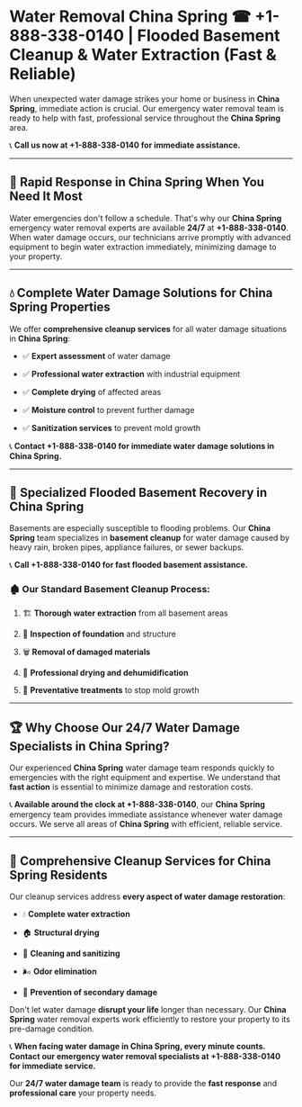 # Water Removal China Spring ☎ +1-888-338-0140 | Flooded Basement Cleanup & Water Extraction (Fast & Reliable)

When unexpected water damage strikes your home or business in **China Spring**, immediate action is crucial. Our emergency water removal team is ready to help with fast, professional service throughout the **China Spring** area. 

📞 **Call us now at +1-888-338-0140 for immediate assistance.**
---
## 🚀 Rapid Response in China Spring When You Need It Most
Water emergencies don't follow a schedule. That's why our **China Spring** emergency water removal experts are available **24/7** at **+1-888-338-0140**. When water damage occurs, our technicians arrive promptly with advanced equipment to begin water extraction immediately, minimizing damage to your property.
---
## 💧 Complete Water Damage Solutions for China Spring Properties
We offer **comprehensive cleanup services** for all water damage situations in **China Spring**:
- ✅ **Expert assessment** of water damage  
- ✅ **Professional water extraction** with industrial equipment  
- ✅ **Complete drying** of affected areas  
- ✅ **Moisture control** to prevent further damage  
- ✅ **Sanitization services** to prevent mold growth  
📞 **Contact +1-888-338-0140 for immediate water damage solutions in China Spring.**
---
## 🌊 Specialized Flooded Basement Recovery in China Spring
Basements are especially susceptible to flooding problems. Our **China Spring** team specializes in **basement cleanup** for water damage caused by heavy rain, broken pipes, appliance failures, or sewer backups. 
📞 **Call +1-888-338-0140 for fast flooded basement assistance.**
### 🏚️ Our Standard Basement Cleanup Process:
1. 🏗️ **Thorough water extraction** from all basement areas  
2. 🔎 **Inspection of foundation** and structure  
3. 🗑️ **Removal of damaged materials**  
4. 💨 **Professional drying and dehumidification**  
5. 🚫 **Preventative treatments** to stop mold growth  
---
## 🏆 Why Choose Our 24/7 Water Damage Specialists in China Spring?
Our experienced **China Spring** water damage team responds quickly to emergencies with the right equipment and expertise. We understand that **fast action** is essential to minimize damage and restoration costs.
📞 **Available around the clock at +1-888-338-0140**, our **China Spring** emergency team provides immediate assistance whenever water damage occurs. We serve all areas of **China Spring** with efficient, reliable service.
---
## 🧹 Comprehensive Cleanup Services for China Spring Residents
Our cleanup services address **every aspect of water damage restoration**:
- 💧 **Complete water extraction**  
- 🏠 **Structural drying**  
- 🧼 **Cleaning and sanitizing**  
- 🌬️ **Odor elimination**  
- 🚫 **Prevention of secondary damage**  
Don't let water damage **disrupt your life** longer than necessary. Our **China Spring** water removal experts work efficiently to restore your property to its pre-damage condition.
📞 **When facing water damage in China Spring, every minute counts. Contact our emergency water removal specialists at +1-888-338-0140 for immediate service.**
Our **24/7 water damage team** is ready to provide the **fast response** and **professional care** your property needs.
